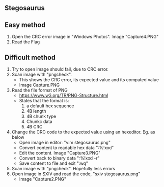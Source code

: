 Stegosaurus
-----------

Easy method
-----------
1. Open the CRC error image in "Windows Photos". Image "Capture4.PNG"
2. Read the Flag

Difficult method
----------------
1. Try to open image should fail, due to CRC error.
2. Scan image with "pngcheck".
   - This shows the CRC error, its expected value and its computed value
   - Image Capture.PNG
3. Read the file format of PNG
   - https://www.w3.org/TR/PNG-Structure.html
   - States that the format is:
     1. a default hex sequence
     2. 4B length
     3. 4B chunk type
     4. Chunkc data
     5. 4B CRC
4. Change the CRC code to the expected value using an hexeditor.  Eg. as below
   - Open image in editor: "vim stegosaurus.png"
   - Convert content to readable hex data ":%!xxd"
   - Edit the content. Image "Capture3.PNG"
   - Convert back to binary data ":%!xxd -r"
   - Save content to file and exit ":wq"
5. Scan image with "pngcheck". Hopefully less errors
6. Open image in SXIV and read the code, "sxiv stegosaurus.png"
   - Image "Capture2.PNG"